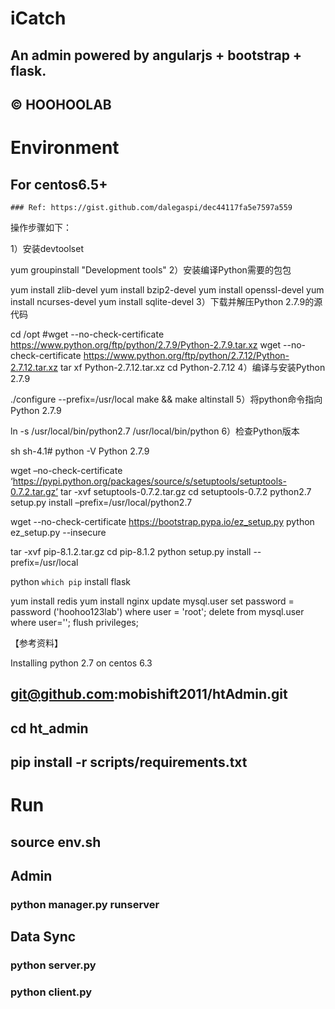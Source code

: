 # iCatch
## An admin powered by angularjs + bootstrap + flask.
## &copy; HOOHOOLAB

# Environment
## For centos6.5+
    ### Ref: https://gist.github.com/dalegaspi/dec44117fa5e7597a559

操作步骤如下：

1）安装devtoolset

yum groupinstall "Development tools"
2）安装编译Python需要的包包

yum install zlib-devel
yum install bzip2-devel
yum install openssl-devel
yum install ncurses-devel
yum install sqlite-devel
3）下载并解压Python 2.7.9的源代码

cd /opt
#wget --no-check-certificate https://www.python.org/ftp/python/2.7.9/Python-2.7.9.tar.xz
wget --no-check-certificate https://www.python.org/ftp/python/2.7.12/Python-2.7.12.tar.xz
tar xf Python-2.7.12.tar.xz
cd Python-2.7.12
4）编译与安装Python 2.7.9

./configure --prefix=/usr/local
make && make altinstall
5）将python命令指向Python 2.7.9

ln -s /usr/local/bin/python2.7 /usr/local/bin/python
6）检查Python版本

sh
sh-4.1# python -V
Python 2.7.9

wget –no-check-certificate ‘https://pypi.python.org/packages/source/s/setuptools/setuptools-0.7.2.tar.gz’
tar -xvf setuptools-0.7.2.tar.gz
cd setuptools-0.7.2
python2.7 setup.py install –prefix=/usr/local/python2.7




wget --no-check-certificate https://bootstrap.pypa.io/ez_setup.py
python ez_setup.py --insecure

tar -xvf pip-8.1.2.tar.gz
cd pip-8.1.2
python setup.py install --prefix=/usr/local

python `which pip` install flask

yum install redis
yum install nginx
update mysql.user set password = password ('hoohoo123lab') where user = 'root';
delete from mysql.user where user='';
flush privileges;


【参考资料】

Installing python 2.7 on centos 6.3

## git@github.com:mobishift2011/htAdmin.git
## cd ht_admin
## pip install -r scripts/requirements.txt

# Run
## source env.sh
## Admin
### python manager.py runserver
## Data Sync
### python server.py
### python client.py
